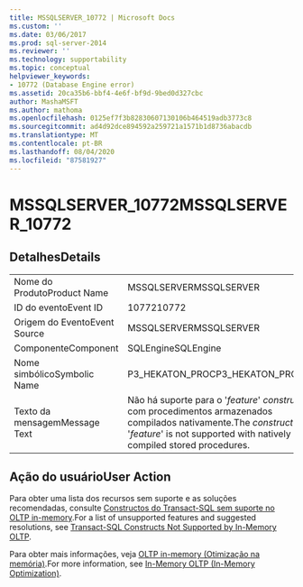 ```yaml
---
title: MSSQLSERVER_10772 | Microsoft Docs
ms.custom: ''
ms.date: 03/06/2017
ms.prod: sql-server-2014
ms.reviewer: ''
ms.technology: supportability
ms.topic: conceptual
helpviewer_keywords:
- 10772 (Database Engine error)
ms.assetid: 20ca35b6-bbf4-4e6f-bf9d-9bed0d327cbc
author: MashaMSFT
ms.author: mathoma
ms.openlocfilehash: 0125ef7f3b82830607130106b464519adb3773c8
ms.sourcegitcommit: ad4d92dce894592a259721a1571b1d8736abacdb
ms.translationtype: MT
ms.contentlocale: pt-BR
ms.lasthandoff: 08/04/2020
ms.locfileid: "87581927"
---
```

# <a name="mssqlserver_10772"></a><span data-ttu-id="b11c7-102">MSSQLSERVER_10772</span><span class="sxs-lookup"><span data-stu-id="b11c7-102">MSSQLSERVER_10772</span></span>
    
## <a name="details"></a><span data-ttu-id="b11c7-103">Detalhes</span><span class="sxs-lookup"><span data-stu-id="b11c7-103">Details</span></span>  
  
|||  
|-|-|  
|<span data-ttu-id="b11c7-104">Nome do Produto</span><span class="sxs-lookup"><span data-stu-id="b11c7-104">Product Name</span></span>|<span data-ttu-id="b11c7-105">MSSQLSERVER</span><span class="sxs-lookup"><span data-stu-id="b11c7-105">MSSQLSERVER</span></span>|  
|<span data-ttu-id="b11c7-106">ID do evento</span><span class="sxs-lookup"><span data-stu-id="b11c7-106">Event ID</span></span>|<span data-ttu-id="b11c7-107">10772</span><span class="sxs-lookup"><span data-stu-id="b11c7-107">10772</span></span>|  
|<span data-ttu-id="b11c7-108">Origem do Evento</span><span class="sxs-lookup"><span data-stu-id="b11c7-108">Event Source</span></span>|<span data-ttu-id="b11c7-109">MSSQLSERVER</span><span class="sxs-lookup"><span data-stu-id="b11c7-109">MSSQLSERVER</span></span>|  
|<span data-ttu-id="b11c7-110">Componente</span><span class="sxs-lookup"><span data-stu-id="b11c7-110">Component</span></span>|<span data-ttu-id="b11c7-111">SQLEngine</span><span class="sxs-lookup"><span data-stu-id="b11c7-111">SQLEngine</span></span>|  
|<span data-ttu-id="b11c7-112">Nome simbólico</span><span class="sxs-lookup"><span data-stu-id="b11c7-112">Symbolic Name</span></span>|<span data-ttu-id="b11c7-113">P3_HEKATON_PROC</span><span class="sxs-lookup"><span data-stu-id="b11c7-113">P3_HEKATON_PROC</span></span>|  
|<span data-ttu-id="b11c7-114">Texto da mensagem</span><span class="sxs-lookup"><span data-stu-id="b11c7-114">Message Text</span></span>|<span data-ttu-id="b11c7-115">Não há suporte para o '*feature*' *construct* com procedimentos armazenados compilados nativamente.</span><span class="sxs-lookup"><span data-stu-id="b11c7-115">The *construct* '*feature*' is not supported with natively compiled stored procedures.</span></span>|  
  
## <a name="user-action"></a><span data-ttu-id="b11c7-116">Ação do usuário</span><span class="sxs-lookup"><span data-stu-id="b11c7-116">User Action</span></span>  
 <span data-ttu-id="b11c7-117">Para obter uma lista dos recursos sem suporte e as soluções recomendadas, consulte [Constructos do Transact-SQL sem suporte no OLTP in-memory](../in-memory-oltp/transact-sql-constructs-not-supported-by-in-memory-oltp.md).</span><span class="sxs-lookup"><span data-stu-id="b11c7-117">For a list of unsupported features and suggested resolutions, see [Transact-SQL Constructs Not Supported by In-Memory OLTP](../in-memory-oltp/transact-sql-constructs-not-supported-by-in-memory-oltp.md).</span></span>  
  
 <span data-ttu-id="b11c7-118">Para obter mais informações, veja [OLTP in-memory &#40;Otimização na memória&#41;](../in-memory-oltp/in-memory-oltp-in-memory-optimization.md).</span><span class="sxs-lookup"><span data-stu-id="b11c7-118">For more information, see [In-Memory OLTP &#40;In-Memory Optimization&#41;](../in-memory-oltp/in-memory-oltp-in-memory-optimization.md).</span></span>  
  
  
